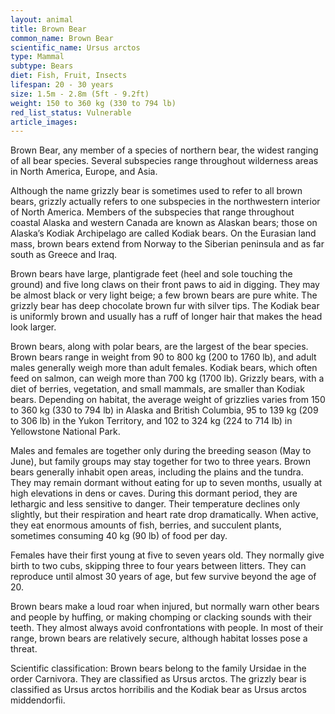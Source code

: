 ```yaml
---
layout: animal
title: Brown Bear
common_name: Brown Bear
scientific_name: Ursus arctos
type: Mammal
subtype: Bears
diet: Fish, Fruit, Insects
lifespan: 20 - 30 years
size: 1.5m - 2.8m (5ft - 9.2ft)
weight: 150 to 360 kg (330 to 794 lb)
red_list_status: Vulnerable
article_images: 
---
```


Brown Bear, any member of a species of northern bear, the widest ranging of all bear species. Several subspecies range throughout wilderness areas in North America, Europe, and Asia.

Although the name grizzly bear is sometimes used to refer to all brown bears, grizzly actually refers to one subspecies in the northwestern interior of North America. Members of the subspecies that range throughout coastal Alaska and western Canada are known as Alaskan bears; those on Alaska’s Kodiak Archipelago are called Kodiak bears. On the Eurasian land mass, brown bears extend from Norway to the Siberian peninsula and as far south as Greece and Iraq.

Brown bears have large, plantigrade feet (heel and sole touching the ground) and five long claws on their front paws to aid in digging. They may be almost black or very light beige; a few brown bears are pure white. The grizzly bear has deep chocolate brown fur with silver tips. The Kodiak bear is uniformly brown and usually has a ruff of longer hair that makes the head look larger.

Brown bears, along with polar bears, are the largest of the bear species. Brown bears range in weight from 90 to 800 kg (200 to 1760 lb), and adult males generally weigh more than adult females. Kodiak bears, which often feed on salmon, can weigh more than 700 kg (1700 lb). Grizzly bears, with a diet of berries, vegetation, and small mammals, are smaller than Kodiak bears. Depending on habitat, the average weight of grizzlies varies from 150 to 360 kg (330 to 794 lb) in Alaska and British Columbia, 95 to 139 kg (209 to 306 lb) in the Yukon Territory, and 102 to 324 kg (224 to 714 lb) in Yellowstone National Park.

Males and females are together only during the breeding season (May to June), but family groups may stay together for two to three years. Brown bears generally inhabit open areas, including the plains and the tundra. They may remain dormant without eating for up to seven months, usually at high elevations in dens or caves. During this dormant period, they are lethargic and less sensitive to danger. Their temperature declines only slightly, but their respiration and heart rate drop dramatically. When active, they eat enormous amounts of fish, berries, and succulent plants, sometimes consuming 40 kg (90 lb) of food per day.

Females have their first young at five to seven years old. They normally give birth to two cubs, skipping three to four years between litters. They can reproduce until almost 30 years of age, but few survive beyond the age of 20.

Brown bears make a loud roar when injured, but normally warn other bears and people by huffing, or making chomping or clacking sounds with their teeth. They almost always avoid confrontations with people. In most of their range, brown bears are relatively secure, although habitat losses pose a threat.

Scientific classification: Brown bears belong to the family Ursidae in the order Carnivora. They are classified as Ursus arctos. The grizzly bear is classified as Ursus arctos horribilis and the Kodiak bear as Ursus arctos middendorfii.